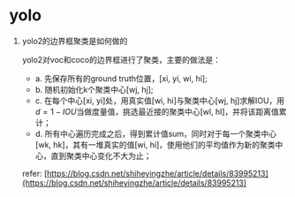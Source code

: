 # yolo

1. yolo2的边界框聚类是如何做的

	yolo2对voc和coco的边界框进行了聚类，主要的做法是：
    - a. 先保存所有的ground truth位置，[xi, yi, wi, hi];
    - b. 随机初始化k个聚类中心[wj, hj];
    - c. 在每个中心[xi, yi]处，用真实值[wi, hi]与聚类中心[wj, hj]求解IOU，用$d=1-IOU$当做度量值，挑选最近接的聚类中心[wl, hl]，并将该距离值累计；
    - d. 所有中心遍历完成之后，得到累计值sum，同时对于每一个聚类中心[wk, hk]，其有一堆真实的值[wi, hi]，使用他们的平均值作为新的聚类中心，直到聚类中心变化不大为止；

	refer: [https://blog.csdn.net/shiheyingzhe/article/details/83995213](https://blog.csdn.net/shiheyingzhe/article/details/83995213)